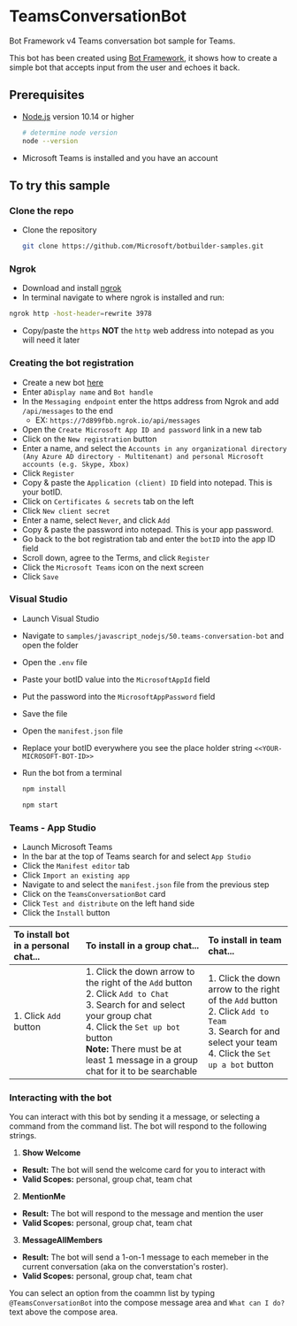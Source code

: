 # TeamsConversationBot

Bot Framework v4 Teams conversation bot sample for Teams.

This bot has been created using [Bot Framework](https://dev.botframework.com), it shows how to create a simple bot that accepts input from the user and echoes it back.

## Prerequisites


- [Node.js](https://nodejs.org) version 10.14 or higher

    ```bash
    # determine node version
    node --version
    ```
- Microsoft Teams is installed and you have an account

## To try this sample

### Clone the repo
- Clone the repository

    ```bash
    git clone https://github.com/Microsoft/botbuilder-samples.git
    ```

### Ngrok
- Download and install [ngrok](https://ngrok.com/download)
- In terminal navigate to where ngrok is installed and run: 

```bash
ngrok http -host-header=rewrite 3978
```
- Copy/paste the ```https``` **NOT** the ```http``` web address into notepad as you will need it later

### Creating the bot registration
- Create a new bot [here](https://dev.botframework.com/bots/new)
- Enter a```Display name``` and ```Bot handle```
- In the ```Messaging endpoint``` enter the https address from Ngrok and add ```/api/messages``` to the end
  - EX: ```https://7d899fbb.ngrok.io/api/messages``` 
- Open the ```Create Microsoft App ID and password``` link in a new tab
- Click on the ```New registration``` button 
- Enter a name, and select the ```Accounts in any organizational directory (Any Azure AD directory - Multitenant) and personal Microsoft accounts (e.g. Skype, Xbox)```
- Click ```Register```
- Copy & paste the ```Application (client) ID``` field into notepad. This is your botID.
- Click on ```Certificates & secrets``` tab on the left
- Click ```New client secret```
- Enter a name, select `Never`, and click ```Add```
- Copy & paste the password into notepad. This is your app password.
- Go back to the bot registration tab and enter the ```botID``` into the app ID field
- Scroll down, agree to the Terms, and click ```Register```
- Click the ```Microsoft Teams``` icon on the next screen
- Click ```Save```

### Visual Studio
- Launch Visual Studio
- Navigate to `samples/javascript_nodejs/50.teams-conversation-bot` and open the folder 
- Open the ```.env``` file
- Paste your botID value into the ```MicrosoftAppId``` field 
- Put the password into the ```MicrosoftAppPassword``` field
- Save the file
- Open the ```manifest.json``` file
- Replace your botID everywhere you see the place holder string ```<<YOUR-MICROSOFT-BOT-ID>>```

- Run the bot from a terminal

  ```bash
  npm install
  ```
  
  ```bash
  npm start
  ```

### Teams - App Studio
- Launch Microsoft Teams
- In the bar at the top of Teams search for and select ```App Studio``` 
- Click the ```Manifest editor``` tab
- Click ```Import an existing app```
- Navigate to and select the `manifest.json` file from the previous step
- Click on the `TeamsConversationBot` card
- Click ```Test and distribute``` on the left hand side
- Click the ```Install``` button

| To install bot in a personal chat... | To install in a group chat... | To install in team chat... |
|:-------------------- | :------------------------- | :-----------------------|
| 1. Click ```Add``` button| 1. Click the down arrow to the right of the ```Add``` button <br> 2. Click ```Add to Chat``` <br> 3. Search for and select your group chat <br> 4. Click the ```Set up bot``` button <br> **Note:** There must be at least 1 message in a group chat for it to be searchable |  1. Click the down arrow to the right of the ```Add``` button <br> 2. Click ```Add to Team``` <br> 3. Search for and select your team <br> 4. Click the ```Set up a bot``` button  |

### Interacting with the bot

You can interact with this bot by sending it a message, or selecting a command from the command list. The bot will respond to the following strings. 

1. **Show Welcome**
  - **Result:** The bot will send the welcome card for you to interact with
  - **Valid Scopes:** personal, group chat, team chat
2. **MentionMe**
  - **Result:** The bot will respond to the message and mention the user
  - **Valid Scopes:** personal, group chat, team chat
3. **MessageAllMembers**
  - **Result:** The bot will send a 1-on-1 message to each memeber in the current conversation (aka on the converstation's roster).
  - **Valid Scopes:** personal, group chat, team chat

You can select an option from the coammn list by typing ```@TeamsConversationBot``` into the compose message area and ```What can I do?``` text above the compose area.

